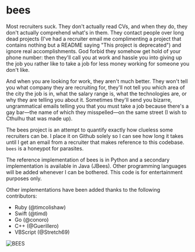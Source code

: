 # bees

Most recruiters suck. They don't actually read CVs, and when they do, they don't actually comprehend what's in them. They contact people over long dead projects (I've had a recruiter email me complimenting a project that contains nothing but a README saying "This project is deprecated") and ignore real accomplishments. God forbid they somehow get hold of your phone number: then they'll call you at work and hassle you into giving up the job you rather like to take a job for less money working for someone you don't like.

And when you are looking for work, they aren't much better. They won't tell you what company they are recruiting for, they'll not tell you which area of the city the job is in, what the salary range is, what the technologies are, or why they are telling you about it. Sometimes they'll send you bizarre, ungrammatical emails telling you that you must take a job because there's a gay bar—the name of which they misspelled—on the same street (I wish to Cthulhu that was made up).

The bees project is an attempt to quantify exactly how clueless some recruiters can be. I place it on Github solely so I can see how long it takes until I get an email from a recruiter that makes reference to this codebase. `bees` is a honeypot for parasites.

The reference implementation of bees is in Python and a secondary implementation is available in Java (JBees). Other programming languages will be added whenever I can be bothered. This code is for entertainment purposes only.

Other implementations have been added thanks to the following contributors:

* Ruby (@timcolishaw)
* Swift (@timd)
* Go (@conoro)
* C++ (@Guerillero)
* VBScript (@Stretch69)

![BEES](https://i.imgur.com/R1raY.gif)
